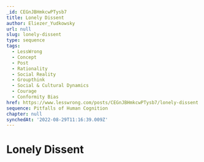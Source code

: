 ```yaml
---
_id: CEGnJBHmkcwPTysb7
title: Lonely Dissent
author: Eliezer_Yudkowsky
url: null
slug: lonely-dissent
type: sequence
tags:
  - LessWrong
  - Concept
  - Post
  - Rationality
  - Social Reality
  - Groupthink
  - Social & Cultural Dynamics
  - Courage
  - Conformity Bias
href: https://www.lesswrong.com/posts/CEGnJBHmkcwPTysb7/lonely-dissent
sequence: Pitfalls of Human Cognition
chapter: null
synchedAt: '2022-08-29T11:16:39.009Z'
---
```

# Lonely Dissent

